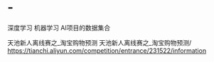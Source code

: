 # -
深度学习 机器学习  AI项目的数据集合


天池新人离线赛之_淘宝购物预测   天池新人离线赛之_淘宝购物预测/   https://tianchi.aliyun.com/competition/entrance/231522/information   
